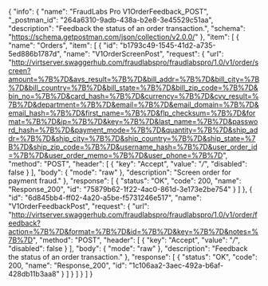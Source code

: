 {
  "info": {
    "name": "FraudLabs Pro V1OrderFeedback_POST",
    "_postman_id": "264a6310-9adb-438a-b2e8-3e45529c51aa",
    "description": "Feedback the status of an order transaction.",
    "schema": "https://schema.getpostman.com/json/collection/v2.0.0/"
  },
  "item": [
    {
      "name": "Orders",
      "item": [
        {
          "id": "b1793c49-1545-41d2-a735-5ed886b1787d",
          "name": "V1OrderScreenPost",
          "request": {
            "url": "http://virtserver.swaggerhub.com/fraudlabspro/fraudlabspro/1.0/v1/order/screen?amount=%7B%7D&avs_result=%7B%7D&bill_addr=%7B%7D&bill_city=%7B%7D&bill_country=%7B%7D&bill_state=%7B%7D&bill_zip_code=%7B%7D&bin_no=%7B%7D&card_hash=%7B%7D&currency=%7B%7D&cvv_result=%7B%7D&department=%7B%7D&email=%7B%7D&email_domain=%7B%7D&email_hash=%7B%7D&first_name=%7B%7D&flp_checksum=%7B%7D&format=%7B%7D&ip=%7B%7D&key=%7B%7D&last_name=%7B%7D&password_hash=%7B%7D&payment_mode=%7B%7D&quantity=%7B%7D&ship_addr=%7B%7D&ship_city=%7B%7D&ship_country=%7B%7D&ship_state=%7B%7D&ship_zip_code=%7B%7D&username_hash=%7B%7D&user_order_id=%7B%7D&user_order_memo=%7B%7D&user_phone=%7B%7D",
            "method": "POST",
            "header": [
              {
                "key": "Accept",
                "value": "*/*",
                "disabled": false
              }
            ],
            "body": {
              "mode": "raw"
            },
            "description": "Screen order for payment fraud."
          },
          "response": [
            {
              "status": "OK",
              "code": 200,
              "name": "Response_200",
              "id": "75879b62-1f22-4ac0-861d-3e173e2be754"
            }
          ]
        },
        {
          "id": "6d845bb4-ff02-4a20-a5be-f5731246e517",
          "name": "V1OrderFeedbackPost",
          "request": {
            "url": "http://virtserver.swaggerhub.com/fraudlabspro/fraudlabspro/1.0/v1/order/feedback?action=%7B%7D&format=%7B%7D&id=%7B%7D&key=%7B%7D&notes=%7B%7D",
            "method": "POST",
            "header": [
              {
                "key": "Accept",
                "value": "*/*",
                "disabled": false
              }
            ],
            "body": {
              "mode": "raw"
            },
            "description": "Feedback the status of an order transaction."
          },
          "response": [
            {
              "status": "OK",
              "code": 200,
              "name": "Response_200",
              "id": "1c106aa2-3aec-492a-b6af-428db11b3aa8"
            }
          ]
        }
      ]
    }
  ]
}
